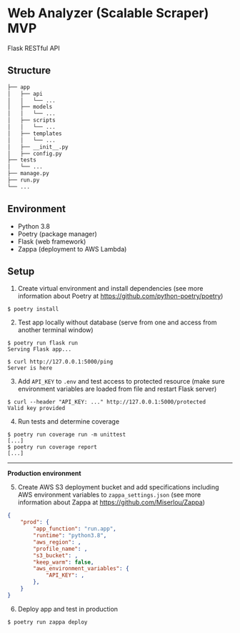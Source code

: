 # Web Analyzer (Scalable Scraper) MVP

Flask RESTful API

## Structure

```bash
├── app
│   ├── api
│   │   └── ...
│   ├── models
│   │   └── ...
│   ├── scripts
│   │   └── ...
│   ├── templates
│   │   └── ...
│   ├── __init__.py
│   ├── config.py
├── tests
│   └── ...
├── manage.py
├── run.py
└── ...
```

## Environment

- Python 3.8
- Poetry (package manager)
- Flask (web framework)
- Zappa (deployment to AWS Lambda)

## Setup

1. Create virtual environment and install dependencies
(see more information about Poetry at https://github.com/python-poetry/poetry)
```shell
$ poetry install
```

2. Test app locally without database
(serve from one and access from another terminal window)
```shell
$ poetry run flask run
Serving Flask app...
```
```shell
$ curl http://127.0.0.1:5000/ping
Server is here
```

3. Add `API_KEY` to `.env` and test access to protected resource (make sure environment variables are loaded from file and restart Flask server)
```shell
$ curl --header "API_KEY: ..." http://127.0.0.1:5000/protected
Valid key provided
```

4. Run tests and determine coverage
```shell
$ poetry run coverage run -m unittest
[...]
$ poetry run coverage report
[...]
```

----

**Production environment**

5. Create AWS S3 deployment bucket and add specifications including AWS environment variables to `zappa_settings.json`
(see more information about Zappa at https://github.com/Miserlou/Zappa)
```json
{
    "prod": {
        "app_function": "run.app",
        "runtime": "python3.8",
        "aws_region": ,
        "profile_name": ,
        "s3_bucket": ,
        "keep_warm": false,
        "aws_environment_variables": {
            "API_KEY": ,
        },
    }
}
```


6. Deploy app and test in production
```shell
$ poetry run zappa deploy
```
